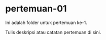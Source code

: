 ﻿# pertemuan-01

Ini adalah folder untuk pertemuan ke-1.

Tulis deskripsi atau catatan pertemuan di sini.
